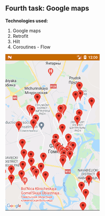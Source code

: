## Fourth task: Google maps

**Technologies used:**

1. Google maps
2. Retrofit
3. Hilt
4. Coroutines - Flow

<img alt="ImageGalleryDemo" src="https://github.com/aleh-god/android-school-fourth-task/blob/master/FourthTaskDemo.gif" />
